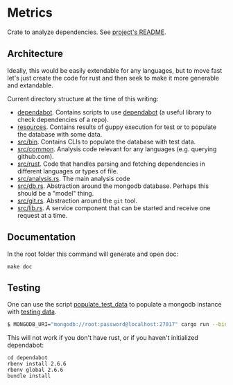 # Metrics

Crate to analyze dependencies.
See [project's README](../README.md).

## Architecture

Ideally, this would be easily extendable for any languages, but to move fast let's just create the code for rust and then seek to make it more generable and extandable.

Current directory structure at the time of this writing:

* [dependabot](dependabot). Contains scripts to use [dependabot](https://github.com/dependabot/dependabot-core/) (a useful library to check dependencies of a repo).
* [resources](resources). Contains results of guppy execution for test or to populate the database with some data.
* [src/bin](src/bin). Contains CLIs to populate the database with test data.
* [src/common](src/common). Analysis code relevant for any languages (e.g. querying github.com).
* [src/rust](src/rust). Code that handles parsing and fetching dependencies in different languages or types of file.
* [src/analysis.rs](src/analysis.rs). The main analysis code
* [src/db.rs](src/db.rs). Abstraction around the mongodb database. Perhaps this should be a "model" thing.
* [src/git.rs](src/git.rs). Abstraction around the `git` tool.
* [src/lib.rs](src/lib.rs). A service component that can be started and receive one request at a time.

## Documentation

In the root folder this command will generate and open doc:

```
make doc
```

## Testing

One can use the script [populate_test_data](bin/populate_test_data) to populate a mongodb instance with [testing data](resources/test).

```sh
$ MONGODB_URI="mongodb://root:password@localhost:27017" cargo run --bin populate_test_data
```

This will not work if you don't have rust, or if you haven't initialized dependabot:

```
cd dependabot
rbenv install 2.6.6
rbenv global 2.6.6
bundle install
```
